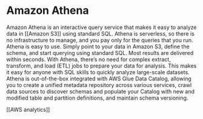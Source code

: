 # Amazon Athena
Amazon Athena is an interactive query service that makes it easy to analyze data in [[Amazon S3]] using
standard SQL. Athena is serverless, so there is no infrastructure to manage, and you pay only for the
queries that you run.
Athena is easy to use. Simply point to your data in Amazon S3, define the schema, and start querying
using standard SQL. Most results are delivered within seconds. With Athena, there’s no need for complex
extract, transform, and load (ETL) jobs to prepare your data for analysis. This makes it easy for anyone
with SQL skills to quickly analyze large-scale datasets.
Athena is out-of-the-box integrated with AWS Glue Data Catalog, allowing you to create a unified
metadata repository across various services, crawl data sources to discover schemas and populate your
Catalog with new and modified table and partition definitions, and maintain schema versioning.


[[AWS analytics]]